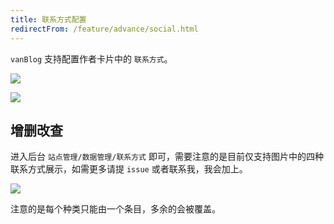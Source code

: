 ```yaml
---
title: 联系方式配置
redirectFrom: /feature/advance/social.html
---
```


`vanBlog` 支持配置作者卡片中的 `联系方式`。

![](https://pic.mereith.com/img/55d193df8bc0448f1d8f8e2dcb5624a9.clipboard-2022-08-15.png)

![](https://pic.mereith.com/img/4a43641256a4a511c71a77d87ffd7849.clipboard-2022-08-15.png)

## 增删改查

进入后台 `站点管理/数据管理/联系方式` 即可，需要注意的是目前仅支持图片中的四种联系方式展示，如需更多请提 `issue` 或者联系我，我会加上。

![](https://pic.mereith.com/img/d1fa0ecacf79bb957efc6397be9d2222.clipboard-2022-08-15.png)

注意的是每个种类只能由一个条目，多余的会被覆盖。
